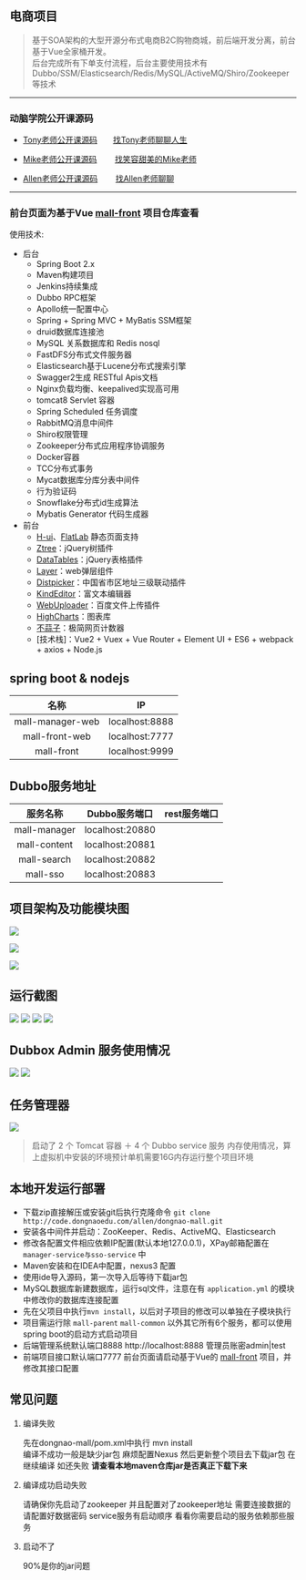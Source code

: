 ## 电商项目
> 基于SOA架构的大型开源分布式电商B2C购物商城，前后端开发分离，前台基于Vue全家桶开发。<br>
> 后台完成所有下单支付流程，后台主要使用技术有Dubbo/SSM/Elasticsearch/Redis/MySQL/ActiveMQ/Shiro/Zookeeper等技术

----------

### 动脑学院公开课源码

- [Tony老师公开课源码](http://code.dongnaoedu.com/2048209527/public-lession) &nbsp;&nbsp;&nbsp;&nbsp;&nbsp;&nbsp;[找Tony老师聊聊人生](http://wpa.qq.com/msgrd?v=3&uin=2048209527&site=qq&menu=yes "Tony QQ")

- [Mike老师公开课源码](http://code.dongnaoedu.com/3266399810/public-lessions)&nbsp;&nbsp;&nbsp;&nbsp;&nbsp;&nbsp;&nbsp;&nbsp;[找笑容甜美的Mike老师](http://wpa.qq.com/msgrd?v=3&uin=3266399810&site=qq&menu=yes "Mike QQ")

- [Allen老师公开课源码](http://code.dongnaoedu.com/allen/public-lessons)&nbsp;&nbsp;&nbsp;&nbsp;&nbsp;&nbsp;&nbsp;&nbsp;[找Allen老师聊聊](http://wpa.qq.com/msgrd?v=3&uin=3266399810&site=qq&menu=yes "Mike QQ")

----------

### 前台页面为基于Vue [mall-front](http://code.dongnaoedu.com/allen/mall-front) 项目仓库查看

使用技术:

* 后台
	* Spring Boot 2.x 
	* Maven构建项目
	* Jenkins持续集成
	* Dubbo RPC框架
	* Apollo统一配置中心
	* Spring + Spring MVC + MyBatis SSM框架
	* druid数据库连接池
	* MySQL 关系数据库和 Redis nosql
	* FastDFS分布式文件服务器
	* Elasticsearch基于Lucene分布式搜索引擎
	* Swagger2生成 RESTful Apis文档
	* Nginx负载均衡、keepalived实现高可用
	* tomcat8 Servlet 容器
	* Spring Scheduled 任务调度
	* RabbitMQ消息中间件
	* Shiro权限管理
	* Zookeeper分布式应用程序协调服务
	* Docker容器
	* TCC分布式事务
	* Mycat数据库分库分表中间件
	* 行为验证码
	* Snowflake分布式id生成算法
	* Mybatis Generator 代码生成器
* 前台
	* [H-ui](http://www.h-ui.net/)、[FlatLab](https://themeforest.net/item/flatlab-bootstrap-3-responsive-admin-template/5902687/) 静态页面支持
    * [Ztree](http://www.treejs.cn/v3/main.php#_zTreeInfo)：jQuery树插件
    * [DataTables](http://www.datatables.club/)：jQuery表格插件
    * [Layer](http://layer.layui.com/)：web弹层组件
    * [Distpicker](https://github.com/fengyuanchen/distpicker)：中国省市区地址三级联动插件
    * [KindEditor](https://github.com/kindsoft/kindeditor)：富文本编辑器
    * [WebUploader](http://fex.baidu.com/webuploader/getting-started.html)：百度文件上传插件
    * [HighCharts](http://www.hcharts.cn/)：图表库
    * [不蒜子](http://busuanzi.ibruce.info/)：极简网页计数器
	* [技术栈]：Vue2 + Vuex + Vue Router + Element UI + ES6 + webpack + axios + Node.js


## spring boot & nodejs

| 名称            |IP               |
|:---------------:|:---------------:|
| mall-manager-web| localhost:8888  |
| mall-front-web  | localhost:7777  |
| mall-front      | localhost:9999  |


## Dubbo服务地址

| 服务名称         |Dubbo服务端口     |rest服务端口|
|:---------------:|:---------------:|:---------------:|
| mall-manager    | localhost:20880 |          |
| mall-content    | localhost:20881 |          |
| mall-search     | localhost:20882 |          |
| mall-sso        | localhost:20883 |          |


## 项目架构及功能模块图

![](http://code.dongnaoedu.com/allen/dongnao-mall/raw/master/images/jiagou.png)

![](http://code.dongnaoedu.com/allen/dongnao-mall/blob/master/images/front-web.png)

![](http://code.dongnaoedu.com/allen/dongnao-mall/blob/master/images/manger-web.png)


## 运行截图
![](http://code.dongnaoedu.com/allen/dongnao-mall/blob/master/images/展示1.png)
![](http://code.dongnaoedu.com/allen/dongnao-mall/blob/master/images/展示2.png)
![](http://code.dongnaoedu.com/allen/dongnao-mall/blob/master/images/展示3.png)
![](http://code.dongnaoedu.com/allen/dongnao-mall/blob/master/images/展示4.png)


## Dubbox Admin 服务使用情况
![](http://code.dongnaoedu.com/allen/dongnao-mall/blob/master/images/dubbo1.png)
![](http://code.dongnaoedu.com/allen/dongnao-mall/blob/master/images/dubbo2.png)


## 任务管理器
![](http://code.dongnaoedu.com/allen/dongnao-mall/blob/master/images/任务管理器.png)

> 启动了 2 个 Tomcat 容器 ＋ 4 个 Dubbo service 服务 内存使用情况，算上虚拟机中安装的环境预计单机需要16G内存运行整个项目环境


## 本地开发运行部署
- 下载zip直接解压或安装git后执行克隆命令 `git clone http://code.dongnaoedu.com/allen/dongnao-mall.git`
- 安装各中间件并启动：ZooKeeper、Redis、ActiveMQ、Elasticsearch
- 修改各配置文件相应依赖IP配置(默认本地127.0.0.1)，XPay邮箱配置在 `manager-service与sso-service` 中
- Maven安装和在IDEA中配置，nexus3 配置
- 使用ide导入源码，第一次导入后等待下载jar包
- MySQL数据库新建数据库，运行sql文件，注意在有 `application.yml` 的模块中修改你的数据库连接配置
- 先在父项目中执行`mvn install`，以后对子项目的修改可以单独在子模块执行
- 项目需运行除 `mall-parent` `mall-common` 以外其它所有6个服务，都可以使用spring boot的启动方式启动项目
- 后端管理系统默认端口8888 http://localhost:8888 管理员账密admin|test
- 前端项目接口默认端口7777 前台页面请启动基于Vue的 [mall-front](http://code.dongnaoedu.com/allen/mall-front.git) 项目，并修改其接口配置


## 常见问题

1. 编译失败

	先在dongnao-mall/pom.xml中执行 mvn install <br>
	编译不成功一般是缺少jar包 麻烦配置Nexus 然后更新整个项目去下载jar包 
	在继续编译 如还失败 **请查看本地maven仓库jar是否真正下载下来**
	
2. 编译成功启动失败

	请确保你先启动了zookeeper 并且配置对了zookeeper地址 需要连接数据的请配置好数据密码
	service服务有启动顺序 看看你需要启动的服务依赖那些服务 
	
3. 启动不了

	90%是你的jar问题 

